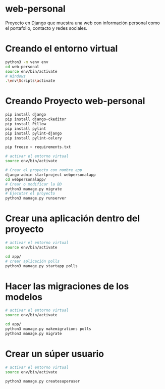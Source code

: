 # web-personal
Proyecto en Django que muestra una web con información personal como el portafolio, contacto y redes sociales.

# Creando el entorno virtual
```sh
python3 -m venv env
cd web-personal
source env/bin/activate
# Windows
.\env\Scripts\activate
```

# Creando Proyecto web-personal
```sh
pip install django
pip install django-ckeditor
pip install Pillow
pip install pylint
pip install pylint-django
pip install pylint-celery

pip freeze > requirements.txt
```

```sh
# activar el entorno virtual 
source env/bin/activate

# Crear el proyecto con nombre app
django-admin startproject webpersonalapp
cd webpersonalapp/
# Crear o modificar la BD
python3 manage.py migrate
# Ejecutar el proyecto
python3 manage.py runserver
```

# Crear una aplicación dentro del proyecto
```sh
# activar el entorno virtual 
source env/bin/activate

cd app/
# crear aplicación polls
python3 manage.py startapp polls
```

# Hacer las migraciones de los modelos
```sh
# activar el entorno virtual 
source env/bin/activate

cd app/
python3 manage.py makemigrations polls
python3 manage.py migrate
```

# Crear un súper usuario
```sh
# activar el entorno virtual 
source env/bin/activate

python3 manage.py createsuperuser
```
